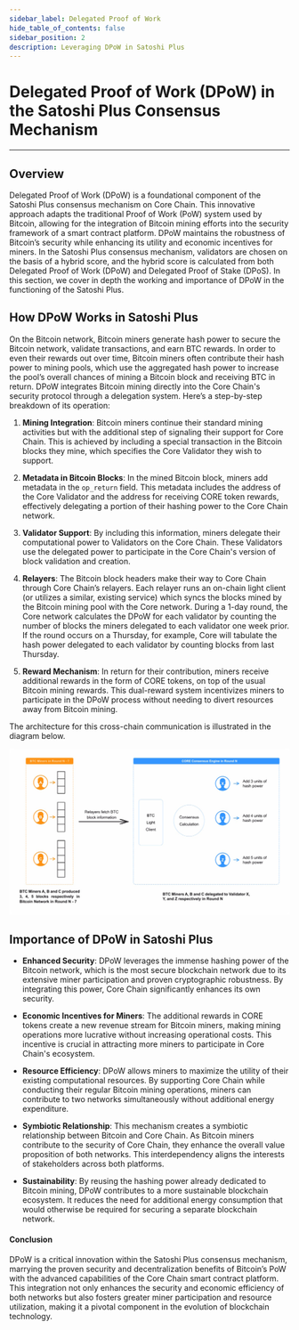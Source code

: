 ```yaml
---
sidebar_label: Delegated Proof of Work
hide_table_of_contents: false
sidebar_position: 2
description: Leveraging DPoW in Satoshi Plus
---
```


# Delegated Proof of Work (DPoW) in the Satoshi Plus Consensus Mechanism
---

## Overview

Delegated Proof of Work (DPoW) is a foundational component of the Satoshi Plus consensus mechanism on Core Chain. This innovative approach adapts the traditional Proof of Work (PoW) system used by Bitcoin, allowing for the integration of Bitcoin mining efforts into the security framework of a smart contract platform. DPoW maintains the robustness of Bitcoin’s security while enhancing its utility and economic incentives for miners. In the Satoshi Plus consensus mechanism, validators are chosen on the basis of a hybrid score, and the hybrid score is calculated from both Delegated Proof of Work (DPoW) and Delegated Proof of Stake (DPoS). In this section, we cover in depth the working and importance of DPoW in the functioning of the Satoshi Plus.

## How DPoW Works in Satoshi Plus

On the Bitcoin network, Bitcoin miners generate hash power to secure the Bitcoin network, validate transactions, and earn BTC rewards. In order to even their rewards out over time, Bitcoin miners often contribute their hash power to mining pools, which use the aggregated hash power to increase the pool’s overall chances of mining a Bitcoin block and receiving BTC in return. DPoW integrates Bitcoin mining directly into the Core Chain's security protocol through a delegation system. Here’s a step-by-step breakdown of its operation:

1. **Mining Integration**: Bitcoin miners continue their standard mining activities but with the additional step of signaling their support for Core Chain. This is achieved by including a special transaction in the Bitcoin blocks they mine, which specifies the Core Validator they wish to support.

2. **Metadata in Bitcoin Blocks**: In the mined Bitcoin block, miners add metadata in the `op_return` field. This metadata includes the address of the Core Validator and the address for receiving CORE token rewards, effectively delegating a portion of their hashing power to the Core Chain network.

3. **Validator Support**: By including this information, miners delegate their computational power to Validators on the Core Chain. These Validators use the delegated power to participate in the Core Chain's version of block validation and creation.

4. **Relayers**: The Bitcoin block headers make their way to Core Chain through Core Chain’s relayers. Each relayer runs an on-chain light client (or utilizes a similar, existing service) which syncs the blocks mined by the Bitcoin mining pool with the Core network. During a 1-day round, the Core network calculates the DPoW for each validator by counting the number of blocks the miners delegated to each validator one week prior. If the round occurs on a Thursday, for example, Core will tabulate the hash power delegated to each validator by counting blocks from last Thursday.

5. **Reward Mechanism**: In return for their contribution, miners receive additional rewards in the form of CORE tokens, on top of the usual Bitcoin mining rewards. This dual-reward system incentivizes miners to participate in the DPoW process without needing to divert resources away from Bitcoin mining.


The architecture for this cross-chain communication is illustrated in the diagram below.

![dpow-core-architechture](../../../../static/img/staoshi-plus/dpow.jpg)

## Importance of DPoW in Satoshi Plus

* **Enhanced Security**: 
DPoW leverages the immense hashing power of the Bitcoin network, which is the most secure blockchain network due to its extensive miner participation and proven cryptographic robustness. By integrating this power, Core Chain significantly enhances its own security.

*  **Economic Incentives for Miners**:
The additional rewards in CORE tokens create a new revenue stream for Bitcoin miners, making mining operations more lucrative without increasing operational costs. This incentive is crucial in attracting more miners to participate in Core Chain's ecosystem.

* **Resource Efficiency**:
DPoW allows miners to maximize the utility of their existing computational resources. By supporting Core Chain while conducting their regular Bitcoin mining operations, miners can contribute to two networks simultaneously without additional energy expenditure.

* **Symbiotic Relationship**:
This mechanism creates a symbiotic relationship between Bitcoin and Core Chain. As Bitcoin miners contribute to the security of Core Chain, they enhance the overall value proposition of both networks. This interdependency aligns the interests of stakeholders across both platforms.

* **Sustainability**:
By reusing the hashing power already dedicated to Bitcoin mining, DPoW contributes to a more sustainable blockchain ecosystem. It reduces the need for additional energy consumption that would otherwise be required for securing a separate blockchain network.

#### **Conclusion**

DPoW is a critical innovation within the Satoshi Plus consensus mechanism, marrying the proven security and decentralization benefits of Bitcoin’s PoW with the advanced capabilities of the Core Chain smart contract platform. This integration not only enhances the security and economic efficiency of both networks but also fosters greater miner participation and resource utilization, making it a pivotal component in the evolution of blockchain technology.



